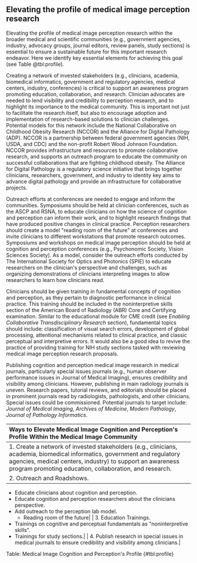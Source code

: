 ## Elevating the profile of medical image perception research

Elevating the profile of medical image perception research within the broader medical and scientific communities (e.g., government agencies, industry, advocacy groups, journal editors, review panels, study sections) is essential to ensure a sustainable future for this important research endeavor.
Here we identify key essential elements for achieving this goal (see Table @tbl:profile).

Creating a network of invested stakeholders (e.g., clinicians, academia, biomedical informatics, government and regulatory agencies, medical centers, industry, conferences) is critical to support an awareness program promoting education, collaboration, and research.
Clinician advocates are needed to lend visibility and credibility to perception research, and to highlight its importance to the medical community.
This is important not just to facilitate the research itself, but also to encourage adoption and implementation of research-based solutions to clinician challenges.
Potential models for this network include the National Collaborative on Childhood Obesity Research (NCCOR) and the Alliance for Digital Pathology (ADP).
NCCOR is a partnership between federal government agencies (NIH, USDA, and CDC) and the non-profit Robert Wood Johnson Foundation.
NCCOR provides infrastructure and resources to promote collaborative research, and supports an outreach program to educate the community on successful collaborations that are fighting childhood obesity.
The Alliance for Digital Pathology is a regulatory science initiative that brings together clinicians, researchers, government, and industry to identity key aims to advance digital pathology and provide an infrastructure for collaborative projects.

Outreach efforts at conferences are needed to engage and inform the communities.
Symposiums should be held at clinician conferences, such as the ASCP and RSNA, to educate clinicians on how the science of cognition and perception can inform their work, and to highlight research findings that have produced positive changes in clinical practice.
Perception researchers should create a model "reading room of the future" at conferences and invite clinicians to different workstations that promote research outcomes.
Symposiums and workshops on medical image perception should be held at cognition and perception conferences (e.g., Psychonomic Society, Vision Sciences Society).
As a model, consider the outreach efforts conducted by The International Society for Optics and Photonics (SPIE) to educate researchers on the clinician's perspective and challenges, such as organizing demonstrations of clinicians interpreting images to allow researchers to learn how clinicians read.

Clinicians should be given training in fundamental concepts of cognition and perception, as they pertain to diagnostic performance in clinical practice.
This training should be included in the noninterpretive skills section of the American Board of Radiology (ABR) Core and Certifying examination.
Similar to the educational module for CME credit (see *Enabling Collaborative Transdisciplinary Research* section), fundamental topics should include: classification of visual search errors, development of global processing, attentional mechanisms related to clinical practice, and classic perceptual and interpretive errors.
It would also be a good idea to revive the practice of providing training for NIH study sections tasked with reviewing medical image perception research proposals.

Publishing cognition and perception medical image research in medical journals, particularly special issues journals (e.g., human observer performance issues in Journal of Medical Imaging), ensures credibility and visibility among clinicians.
However, publishing in main radiology journals is uneven.
Research papers, tutorial reviews, and editorials should be placed in prominent journals read by radiologists, pathologists, and other clinicians.
Special issues could be commissioned.
Potential journals to target include: *Journal of Medical Imaging*, *Archives of Medicine*, *Modern Pathology*, *Journal of Pathology Informatics*.

| Ways to Elevate Medical Image Cognition and Perception's Profile Within the Medical Image Community|
|:----------|
| 1.  Create a network of invested stakeholders (e.g., clinicians, academia, biomedical informatics, government and regulatory agencies, medical centers, industry) to support an awareness program promoting education, collaboration, and research.|
| 2.  Outreach and Roadshows.
-   Educate clinicians about cognition and perception.
-   Educate cognition and perception researchers about the clinicians perspective.
-   Add outreach to the perception lab model.
    -   Reading room of the future|
| 3.  Education Trainings.
-   Trainings on cognitive and perceptual fundamentals as "noninterpretive skills".
-   Trainings for study sections.|
| 4.  Publish research in special issues in medical journals to ensure credibility and visibility among clinicians.|

Table: Medical Image Cognition and Perception's Profile
{#tbl:profile}
